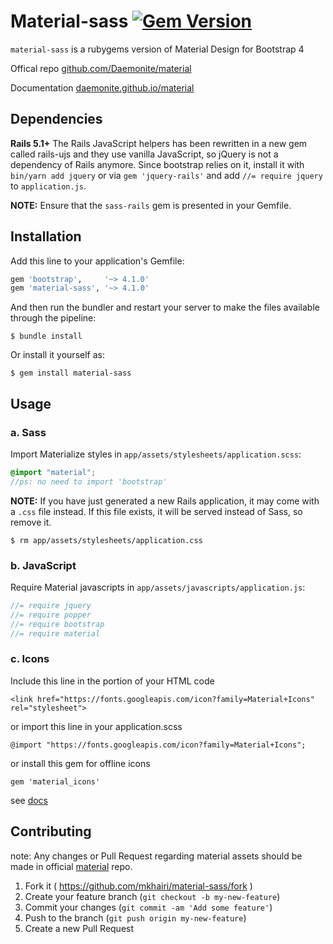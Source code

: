 # Material-sass [![Gem Version](https://badge.fury.io/rb/material-sass.svg)](http://badge.fury.io/rb/material-sass)

`material-sass` is a rubygems version of Material Design for Bootstrap 4

Offical repo  [github.com/Daemonite/material](https://github.com/Daemonite/material)

Documentation [daemonite.github.io/material](http://daemonite.github.io/material)


## Dependencies

**Rails 5.1+**
The Rails JavaScript helpers has been rewritten in a new gem called rails-ujs and they use vanilla JavaScript, so jQuery is not a dependency of Rails anymore. 
Since bootstrap relies on it, install it with ```bin/yarn add jquery``` or via ```gem 'jquery-rails'```  and add ```//= require jquery``` to ```application.js```. 

**NOTE:** Ensure that the `sass-rails` gem is presented in your Gemfile.



## Installation

Add this line to your application's Gemfile:

```ruby
gem 'bootstrap',     '~> 4.1.0'
gem 'material-sass', '~> 4.1.0'
```
And then run the bundler and restart your server to make the files available through the pipeline:

```console
$ bundle install
```

Or install it yourself as:

```console
$ gem install material-sass
```

## Usage

### a. Sass

Import Materialize styles in `app/assets/stylesheets/application.scss`:

```scss
@import "material";
//ps: no need to import 'bootstrap'
```

**NOTE:** If you have just generated a new Rails application, it  may come with a `.css` file instead. If this file exists, it will be served instead of Sass, so remove it.

```console
$ rm app/assets/stylesheets/application.css
```

### b. JavaScript

Require Material javascripts in `app/assets/javascripts/application.js`:

```js
//= require jquery
//= require popper
//= require bootstrap
//= require material
```

### c. Icons

Include this line in the <head>portion of your HTML code

``` <link href="https://fonts.googleapis.com/icon?family=Material+Icons" rel="stylesheet"> ```

or import this line in your application.scss

``` @import "https://fonts.googleapis.com/icon?family=Material+Icons"; ```

or install this gem for offline icons

``` gem 'material_icons' ```

see [docs](https://github.com/Angelmmiguel/material_icons)

## Contributing
note: Any changes or Pull Request regarding material assets should be made in official [material](https://github.com/Daemonite/material) repo.

1. Fork it ( https://github.com/mkhairi/material-sass/fork )
2. Create your feature branch (`git checkout -b my-new-feature`)
3. Commit your changes (`git commit -am 'Add some feature'`)
4. Push to the branch (`git push origin my-new-feature`)
5. Create a new Pull Request
